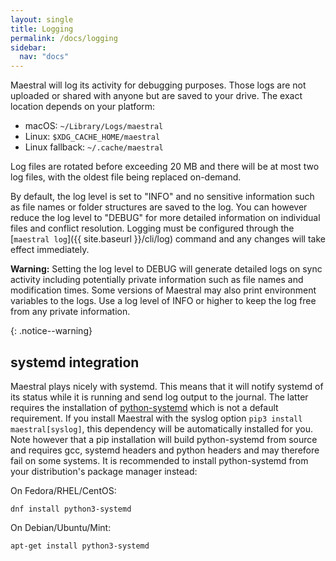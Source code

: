 ```yaml
---
layout: single
title: Logging
permalink: /docs/logging
sidebar:
  nav: "docs"
---
```


Maestral will log its activity for debugging purposes. Those logs are not uploaded or
shared with anyone but are saved to your drive. The exact location depends on your
platform:

* macOS: `~/Library/Logs/maestral`
* Linux: `$XDG_CACHE_HOME/maestral`
* Linux fallback: `~/.cache/maestral`

Log files are rotated before exceeding 20 MB and there will be at most two log files, with
the oldest file being replaced on-demand.

By default, the log level is set to "INFO" and no sensitive information such as file
names or folder structures are saved to the log. You can however reduce the log level to
"DEBUG" for more detailed information on individual files and conflict resolution.
Logging must be configured through the [`maestral log`]({{ site.baseurl }}/cli/log)
command and any changes will take effect immediately.

<p><b>Warning:</b> Setting the log level to DEBUG will generate detailed logs on sync
activity including potentially private information such as file names and modification
times. Some versions of Maestral may also print environment variables to the logs. Use a
log level of INFO or higher to keep the log free from any private information.
</p>{: .notice--warning}

## systemd integration

Maestral plays nicely with systemd. This means that it will notify systemd of its status
while it is running and send log output to the journal. The latter requires the
installation of [python-systemd](https://github.com/systemd/python-systemd) which is not
a default requirement. If you install Maestral with the syslog option `pip3 install
maestral[syslog]`, this dependency will be automatically installed for you. Note however
that a pip installation will build python-systemd from source and requires gcc, systemd
headers and python headers and may therefore fail on some systems. It is recommended to
install python-systemd from your distribution's package manager instead:

On Fedora/RHEL/CentOS:
```
dnf install python3-systemd
```
On Debian/Ubuntu/Mint:
```
apt-get install python3-systemd
```
